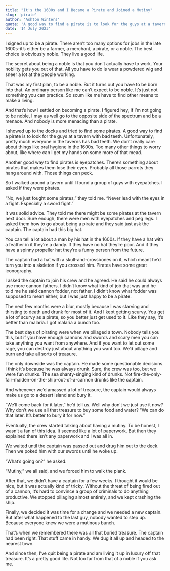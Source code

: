 ```yaml
---
title: "It's the 1600s and I Became a Pirate and Joined a Mutiny"
slug: 'pirate'
author: 'Ashton Winters'
quote: 'A good way to find a pirate is to look for the guys at a tavern with bad teeth. Unfortunately, pretty much everyone in the taverns has bad teeth. We don’t really care about things like oral hygiene in the 1600s.'
date: '14 July 2023'
---
```


I signed up to be a pirate. There aren’t too many options for jobs in the late 1600s–it’s either be a farmer, a merchant, a pirate, or a noble. The best choice is obviously noble. They live a good life.

The secret about being a noble is that you don’t actually have to work. Your nobility gets you out of that. All you have to do is wear a powdered wig and sneer a lot at the people working.

That was my first plan, to be a noble. But it turns out you have to be born into that. An ordinary person like me can’t expect to be noble. It’s just not something you can practice. So scum like me have to find other means to make a living.

And that’s how I settled on becoming a pirate. I figured hey, if I’m not going to be noble, I may as well go to the opposite side of the spectrum and be a menace. And nobody is more menacing than a pirate.

I showed up to the docks and tried to find some pirates. A good way to find a pirate is to look for the guys at a tavern with bad teeth. Unfortunately, pretty much everyone in the taverns has bad teeth. We don’t really care about things like oral hygiene in the 1600s. Too many other things to worry about, like where can I get my hands on some more of that mead.

Another good way to find pirates is eyepatches. There’s something about pirates that makes them lose their eyes. Probably all those parrots they hang around with. Those things can peck.

So I walked around a tavern until I found a group of guys with eyepatches. I asked if they were pirates.

“No, we just fought some pirates,” they told me. “Never lead with the eyes in a fight. Especially a sword fight.”

It was solid advice. They told me there might be some pirates at the tavern next door. Sure enough, there were men with eyepatches and peg legs. I asked them how to go about being a pirate and they said just ask the captain. The captain had this big hat.

You can tell a lot about a man by his hat in the 1600s. If they have a hat with a feather in it they’re a dandy. If they have no hat they’re poor. And if they have a spinny propeller hat they’re a funny person from the future.

The captain had a hat with a skull-and-crossbones on it, which meant he’d turn you into a skeleton if you crossed him. Pirates have some great iconography.

 I asked the captain to join his crew and he agreed. He said he could always use more cannon fathers. I didn’t know what kind of job that was and he told me he said cannon fodder, not father. I didn’t know what fodder was supposed to mean either, but I was just happy to be a pirate.

The next few months were a blur, mostly because I was starving and thirsting to death and drunk for most of it. And I kept getting scurvy. You get a lot of scurvy as a pirate, so you better just get used to it. Like they say, it’s better than malaria. I got malaria a bunch too.

The best days of pirating were when we pillaged a town. Nobody tells you this, but if you have enough cannons and swords and scary men you can take anything you want from anywhere. And if you want to let out some rage, you can destroy just about anything you want too. We’d pillage and burn and take all sorts of treasure.

The only downside was the captain. He made some questionable decisions. I think it’s because he was always drunk. Sure, the crew was too, but we were fun drunks. The sea shanty-singing kind of drunks. Not fire-the-only-fair-maiden-on-the-ship-out-of-a-cannon drunks like the captain.

And whenever we’d amassed a lot of treasure, the captain would always make us go to a desert island and bury it.

“We’ll come back for it later,” he’d tell us. Well why don’t we just use it now? Why don’t we use all that treasure to buy some food and water? “We can do that later. It’s better to bury it for now.” 

Eventually, the crew started talking about having a mutiny. To be honest, I wasn’t a fan of this idea. It seemed like a lot of paperwork. But then they explained there isn’t any paperwork and I was all in.

We waited until the captain was passed out and drug him out to the deck. Then we poked him with our swords until he woke up.

“What’s going on?” he asked.

“Mutiny,” we all said, and we forced him to walk the plank.

After that, we didn’t have a captain for a few weeks. I thought it would be nice, but it was actually kind of tricky. Without the threat of being fired out of a cannon, it’s hard to convince a group of criminals to do anything productive. We stopped pillaging almost entirely, and we kept crashing the ship.

Finally, we decided it was time for a change and we needed a new captain. But after what happened to the last guy, nobody wanted to step up. Because everyone knew we were a mutinous bunch.

That’s when we remembered there was all that buried treasure. The captain had been right. That stuff came in handy. We dug it all up and headed to the nearest town.

And since then, I’ve quit being a pirate and am living it up in luxury off that treasure. It’s a pretty good life. Not too far from that of a noble if you ask me.